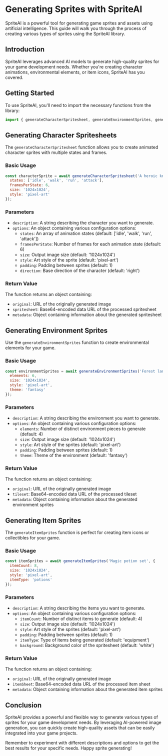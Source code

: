 # Generating Sprites with SpriteAI

SpriteAI is a powerful tool for generating game sprites and assets using artificial intelligence. This guide will walk you through the process of creating various types of sprites using the SpriteAI library.

## Introduction

SpriteAI leverages advanced AI models to generate high-quality sprites for your game development needs. Whether you're creating character animations, environmental elements, or item icons, SpriteAI has you covered.

## Getting Started

To use SpriteAI, you'll need to import the necessary functions from the library:

```javascript
import { generateCharacterSpritesheet, generateEnvironmentSprites, generateItemSprites } from 'spriteai';
```

## Generating Character Spritesheets

The `generateCharacterSpritesheet` function allows you to create animated character sprites with multiple states and frames.

### Basic Usage

```javascript
const characterSprite = await generateCharacterSpritesheet('A heroic knight in armor', {
  states: ['idle', 'walk', 'run', 'attack'],
  framesPerState: 6,
  size: '1024x1024',
  style: 'pixel-art'
});
```

### Parameters

- `description`: A string describing the character you want to generate.
- `options`: An object containing various configuration options:
  - `states`: An array of animation states (default: ['idle', 'walk', 'run', 'attack'])
  - `framesPerState`: Number of frames for each animation state (default: 6)
  - `size`: Output image size (default: '1024x1024')
  - `style`: Art style of the sprite (default: 'pixel-art')
  - `padding`: Padding between sprites (default: 1)
  - `direction`: Base direction of the character (default: 'right')

### Return Value

The function returns an object containing:

- `original`: URL of the originally generated image
- `spritesheet`: Base64-encoded data URL of the processed spritesheet
- `metadata`: Object containing information about the generated spritesheet

## Generating Environment Sprites

Use the `generateEnvironmentSprites` function to create environmental elements for your game.

### Basic Usage

```javascript
const environmentSprites = await generateEnvironmentSprites('Forest landscape', {
  elements: 6,
  size: '1024x1024',
  style: 'pixel-art',
  theme: 'fantasy'
});
```

### Parameters

- `description`: A string describing the environment you want to generate.
- `options`: An object containing various configuration options:
  - `elements`: Number of distinct environment pieces to generate (default: 4)
  - `size`: Output image size (default: '1024x1024')
  - `style`: Art style of the sprites (default: 'pixel-art')
  - `padding`: Padding between sprites (default: 1)
  - `theme`: Theme of the environment (default: 'fantasy')

### Return Value

The function returns an object containing:

- `original`: URL of the originally generated image
- `tileset`: Base64-encoded data URL of the processed tileset
- `metadata`: Object containing information about the generated environment sprites

## Generating Item Sprites

The `generateItemSprites` function is perfect for creating item icons or collectibles for your game.

### Basic Usage

```javascript
const itemSprites = await generateItemSprites('Magic potion set', {
  itemCount: 8,
  size: '1024x1024',
  style: 'pixel-art',
  itemType: 'potions'
});
```

### Parameters

- `description`: A string describing the items you want to generate.
- `options`: An object containing various configuration options:
  - `itemCount`: Number of distinct items to generate (default: 4)
  - `size`: Output image size (default: '1024x1024')
  - `style`: Art style of the sprites (default: 'pixel-art')
  - `padding`: Padding between sprites (default: 1)
  - `itemType`: Type of items being generated (default: 'equipment')
  - `background`: Background color of the spritesheet (default: 'white')

### Return Value

The function returns an object containing:

- `original`: URL of the originally generated image
- `itemSheet`: Base64-encoded data URL of the processed item sheet
- `metadata`: Object containing information about the generated item sprites

## Conclusion

SpriteAI provides a powerful and flexible way to generate various types of sprites for your game development needs. By leveraging AI-powered image generation, you can quickly create high-quality assets that can be easily integrated into your game projects.

Remember to experiment with different descriptions and options to get the best results for your specific needs. Happy sprite generating!